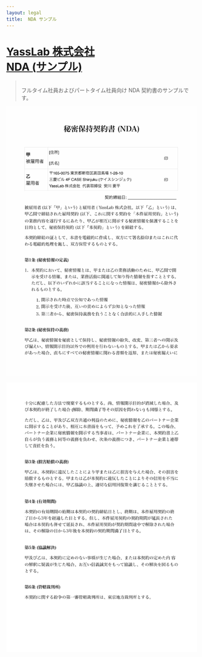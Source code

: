```yaml
---
layout: legal
title:  NDA サンプル
---
```


<div class="text-center">
  <h1 id="top"><a href="#top">YassLab 株式会社<br>NDA (サンプル)</a></h1>
</div>

<blockquote style="padding-top: 15px; font-style: normal;">フルタイム社員およびパートタイム社員向け NDA 契約書のサンプルです。</blockquote>

![1st page](/ja/docs/nda-sample-for-members-1.jpg)

![2nd page](/ja/docs/nda-sample-for-members-2.jpg)
